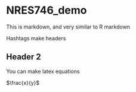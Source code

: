 # NRES746_demo
This is markdown, and very similar to R markdown

Hashtags make headers
## Header 2

You can make latex equations

$\frac{x}{y}$
